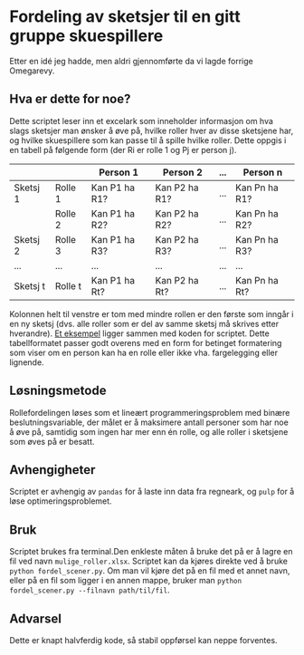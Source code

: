 # Fordeling av sketsjer til en gitt gruppe skuespillere
Etter en idé jeg hadde, men aldri gjennomførte da vi lagde forrige Omegarevy.

## Hva er dette for noe?
Dette scriptet leser inn et excelark som inneholder informasjon om hva slags sketsjer man ønsker å øve på, hvilke roller hver av disse sketsjene har, og hvilke skuespillere som kan passe til å spille hvilke roller. Dette oppgis i en tabell på følgende form (der Ri er rolle 1 og Pj er person j).

|           |           |  Person 1     | Person 2      | ... | Person n      |
| --------- | --------- | ------------- | ------------- | --- | --------      |
| Sketsj 1  | Rolle 1   | Kan P1 ha R1? | Kan P2 ha R1? | ... | Kan Pn ha R1? |
|           | Rolle 2   | Kan P1 ha R2? | Kan P2 ha R2? | ... | Kan Pn ha R2? |
| Sketsj 2  | Rolle 3   | Kan P1 ha R3? | Kan P2 ha R3? | ... | Kan Pn ha R3? |
|    ...    |    ...    |      ...      |      ...      | ... |       ...     |
| Sketsj t  | Rolle t   | Kan P1 ha Rt? | Kan P2 ha Rt? | ... | Kan Pn ha Rt? |

Kolonnen helt til venstre er tom med mindre rollen er den første som inngår i en ny sketsj (dvs. alle roller som er del av samme sketsj må skrives etter hverandre). [Et eksempel](mulige_roller.xlsx) ligger sammen med koden for scriptet. Dette tabellformatet passer godt overens med en form for betinget formatering som viser om en person kan ha en rolle eller ikke vha. fargelegging eller lignende.

## Løsningsmetode
Rollefordelingen løses som et lineært programmeringsproblem med binære beslutningsvariable, der målet er å maksimere antall personer som har noe å øve på, samtidig som ingen har mer enn én rolle, og alle roller i sketsjene som øves på er besatt.

## Avhengigheter
Scriptet er avhengig av `pandas` for å laste inn data fra regneark, og `pulp` for å løse optimeringsproblemet.

## Bruk
Scriptet brukes fra terminal.Den enkleste måten å bruke det på er å lagre en fil ved navn `mulige_roller.xlsx`. Scriptet kan da kjøres direkte ved å bruke `python fordel_scener.py`. Om man vil kjøre det på en fil med et annet navn, eller på en fil som ligger i en annen mappe, bruker man `python fordel_scener.py --filnavn path/til/fil`.

## Advarsel
Dette er knapt halvferdig kode, så stabil oppførsel kan neppe forventes.

